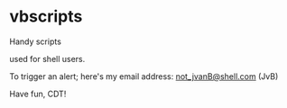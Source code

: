 # vbscripts
Handy scripts

used for shell users.

To trigger an alert; here's my email address: not_jvanB@shell.com (JvB)

Have fun, CDT!

